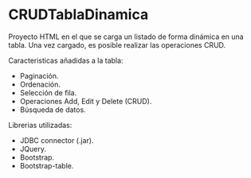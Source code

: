 # CRUDTablaDinamica

Proyecto HTML en el que se carga un listado de forma dinámica en una tabla. Una vez cargado, es posible realizar las operaciones CRUD.

Caracteristicas añadidas a la tabla:
- Paginación.
- Ordenación.
- Selección de fila.
- Operaciones Add, Edit y Delete (CRUD).
- Búsqueda de datos.


Librerias utilizadas:
- JDBC connector (.jar).
- JQuery.
- Bootstrap.
- Bootstrap-table.
